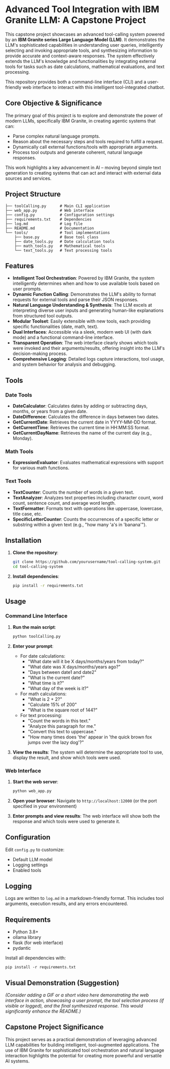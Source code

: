 
# Advanced Tool Integration with IBM Granite LLM: A Capstone Project

This capstone project showcases an advanced tool-calling system powered by an **IBM Granite series Large Language Model (LLM)**. It demonstrates the LLM's sophisticated capabilities in understanding user queries, intelligently selecting and invoking appropriate tools, and synthesizing information to provide accurate and context-aware responses. The system effectively extends the LLM's knowledge and functionalities by integrating external tools for tasks such as date calculations, mathematical evaluations, and text processing.

This repository provides both a command-line interface (CLI) and a user-friendly web interface to interact with this intelligent tool-integrated chatbot.

## Core Objective & Significance

The primary goal of this project is to explore and demonstrate the power of modern LLMs, specifically IBM Granite, in creating agentic systems that can:
-   Parse complex natural language prompts.
-   Reason about the necessary steps and tools required to fulfill a request.
-   Dynamically call external functions/tools with appropriate arguments.
-   Process tool outputs and generate coherent, natural language responses.

This work highlights a key advancement in AI – moving beyond simple text generation to creating systems that can act and interact with external data sources and services.

## Project Structure

```
├── toolCalling.py      # Main CLI application
├── web_app.py          # Web interface
├── config.py           # Configuration settings
├── requirements.txt    # Dependencies
├── log.md              # Log file
├── README.md           # Documentation
└── tools/              # Tool implementations
    ├── base.py         # Base tool class
    ├── date_tools.py   # Date calculation tools
    ├── math_tools.py   # Mathematical tools
    └── text_tools.py   # Text processing tools
```

## Features

- **Intelligent Tool Orchestration**: Powered by IBM Granite, the system intelligently determines when and how to use available tools based on user prompts.
- **Dynamic Function Calling**: Demonstrates the LLM's ability to format requests for external tools and parse their JSON responses.
- **Natural Language Understanding & Synthesis**: The LLM excels at interpreting diverse user inputs and generating human-like explanations from structured tool outputs.
- **Modular Toolset**: Easily extensible with new tools, each providing specific functionalities (date, math, text).
- **Dual Interfaces**: Accessible via a sleek, modern web UI (with dark mode) and a functional command-line interface.
- **Transparent Operation**: The web interface clearly shows which tools were invoked and their arguments/results, offering insight into the LLM's decision-making process.
- **Comprehensive Logging**: Detailed logs capture interactions, tool usage, and system behavior for analysis and debugging.

## Tools

### Date Tools

- **DateCalculator**: Calculates dates by adding or subtracting days, months, or years from a given date.
- **DateDifference**: Calculates the difference in days between two dates.
- **GetCurrentDate**: Retrieves the current date in YYYY-MM-DD format.
- **GetCurrentTime**: Retrieves the current time in HH:MM:SS format.
- **GetCurrentDayName**: Retrieves the name of the current day (e.g., Monday).

### Math Tools

- **ExpressionEvaluator**: Evaluates mathematical expressions with support for various math functions.

### Text Tools

- **TextCounter**: Counts the number of words in a given text.
- **TextAnalyzer**: Analyzes text properties including character count, word count, sentence count, and average word length.
- **TextFormatter**: Formats text with operations like uppercase, lowercase, title case, etc.
- **SpecificLetterCounter**: Counts the occurrences of a specific letter or substring within a given text (e.g., "how many 'a's in 'banana'").

## Installation

1. **Clone the repository**:
   ```sh
   git clone https://github.com/yourusername/tool-calling-system.git
   cd tool-calling-system
   ```

2. **Install dependencies**:
   ```sh
   pip install -r requirements.txt
   ```

## Usage

### Command Line Interface

1. **Run the main script**:
   ```sh
   python toolCalling.py
   ```

2. **Enter your prompt**:
   - For date calculations:
     - "What date will it be X days/months/years from today?"
     - "What date was X days/months/years ago?"
     - "Days between date1 and date2"
     - "What is the current date?"
     - "What time is it?"
     - "What day of the week is it?"
   - For math calculations:
     - "What is 2 + 2?"
     - "Calculate 15% of 200"
     - "What is the square root of 144?"
   - For text processing:
     - "Count the words in this text."
     - "Analyze this paragraph for me."
     - "Convert this text to uppercase."
     - "How many times does 'the' appear in 'the quick brown fox jumps over the lazy dog'?"

3. **View the results**:
   The system will determine the appropriate tool to use, display the result, and show which tools were used.

### Web Interface

1. **Start the web server**:
   ```sh
   python web_app.py
   ```

2. **Open your browser**:
   Navigate to `http://localhost:12000` (or the port specified in your environment)

3. **Enter prompts and view results**:
   The web interface will show both the response and which tools were used to generate it.

## Configuration

Edit `config.py` to customize:
- Default LLM model
- Logging settings
- Enabled tools

## Logging

Logs are written to `log.md` in a markdown-friendly format. This includes tool arguments, execution results, and any errors encountered.

## Requirements

- Python 3.8+
- ollama library
- flask (for web interface)
- pydantic

Install all dependencies with:
```
pip install -r requirements.txt
```

## Visual Demonstration (Suggestion)

*(Consider adding a GIF or a short video here demonstrating the web interface in action, showcasing a user prompt, the tool selection process (if visible or logged), and the final synthesized response. This would significantly enhance the README.)*

## Capstone Project Significance

This project serves as a practical demonstration of leveraging advanced LLM capabilities for building intelligent, tool-augmented applications. The use of IBM Granite for sophisticated tool orchestration and natural language interaction highlights the potential for creating more powerful and versatile AI systems.

